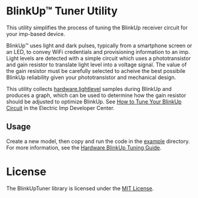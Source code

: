 # BlinkUp&trade; Tuner Utility

This utility simplifies the process of tuning the BlinkUp receiver circuit for your imp-based device.

BlinkUp&trade; uses light and dark pulses, typically from a smartphone screen or an LED, to convey WiFi credentials and provisioning information to an imp. Light levels are detected with a simple circuit which uses a phototransistor and gain resistor to translate light level into a voltage signal. The value of the gain resistor must be carefully selected to acheive the best possibile BlinkUp reliability given your phototransistor and mechanical design.

This utility collects [hardware.lightlevel](https://electricimp.com/docs/api/hardware/lightlevel) samples during BlinkUp and produces a graph, which can be used to determine how the gain resistor should be adjusted to optimize BlinkUp. See [How to Tune Your BlinkUp Circuit](https://electricimp.com/docs/hardware/blinkuptuning/) in the Electric Imp Developer Center.

## Usage

Create a new model, then copy and run the code in the [example](./examples) directory. For more information, see the [Hardware BlinkUp Tuning Guide](https://electricimp.com/docs/hardware/blinkuptuning/).

# License

The BlinkUpTuner library is licensed under the [MIT License](./LICENSE).
